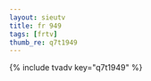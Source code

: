 ```yaml
--- 
layout: sieutv
title: fr 949
tags: [frtv]
thumb_re: q7t1949
---
```

{% include tvadv key="q7t1949" %} 
